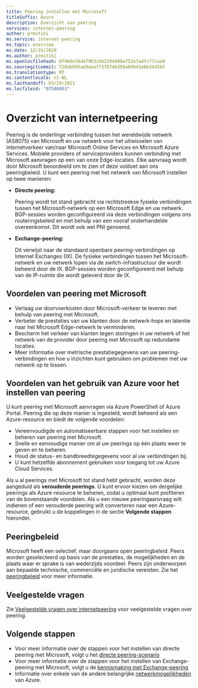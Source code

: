```yaml
---
title: Peering instellen met Microsoft
titleSuffix: Azure
description: Overzicht van peering
services: internet-peering
author: prmitiki
ms.service: internet-peering
ms.topic: overview
ms.date: 12/15/2020
ms.author: prmitiki
ms.openlocfilehash: 8f960e58d47963cbb239d498af52e7adfc77caa9
ms.sourcegitcommit: f28ebb95ae9aaaff3f87d8388a09b41e0b3445b5
ms.translationtype: MT
ms.contentlocale: nl-NL
ms.lasthandoff: 03/29/2021
ms.locfileid: "97586863"
---
```

# <a name="internet-peering-overview"></a>Overzicht van internetpeering

Peering is de onderlinge verbinding tussen het wereldwijde netwerk (AS8075) van Microsoft en uw netwerk voor het uitwisselen van internetverkeer van/naar Microsoft Online Services en Microsoft Azure Services. Mobiele providers of serviceproviders kunnen verbinding met Microsoft aanvragen op een van onze Edge-locaties. Elke aanvraag wordt door Microsoft beoordeeld om te zien of deze voldoet aan ons peeringbeleid. U kunt een peering met het netwerk van Microsoft instellen op twee manieren:

* **Directe peering:**

    Peering wordt tot stand gebracht via rechtstreekse fysieke verbindingen tussen het Microsoft-netwerk op een Microsoft Edge en uw netwerk. BGP-sessies worden geconfigureerd via deze verbindingen volgens ons routeringsbeleid en met behulp van een vooraf onderhandelde overeenkomst. Dit wordt ook wel PNI genoemd.

* **Exchange-peering:**

    Dit verwijst naar de standaard openbare peering-verbindingen op Internet Exchanges (IX). De fysieke verbindingen tussen het Microsoft-netwerk en uw netwerk lopen via de switch-infrastructuur die wordt beheerd door de IX. BGP-sessies worden geconfigureerd met behulp van de IP-ruimte die wordt geleverd door de IX.

## <a name="benefits-of-peering-with-microsoft"></a>Voordelen van peering met Microsoft
* Verlaag uw doorvoerkosten door Microsoft-verkeer te leveren met behulp van peering met Microsoft.
* Verbeter de prestaties van uw klanten door de netwerk-hops en latentie naar het Microsoft Edge-netwerk te verminderen.
* Bescherm het verkeer van klanten tegen storingen in uw netwerk of het netwerk van de provider door peering met Microsoft op redundante locaties.
* Meer informatie over metrische prestatiegegevens van uw peering-verbindingen en hoe u inzichten kunt gebruiken om problemen met uw netwerk op te lossen.

## <a name="benefits-of-using-azure-to-set-up-peering"></a>Voordelen van het gebruik van Azure voor het instellen van peering

U kunt peering met Microsoft aanvragen via Azure PowerShell of Azure Portal. Peering die op deze manier is ingesteld, wordt beheerd als een Azure-resource en biedt de volgende voordelen:
* Vereenvoudigde en automatiseerbare stappen voor het instellen en beheren van peering met Microsoft.
* Snelle en eenvoudige manier om al uw peerings op één plaats weer te geven en te beheren.
* Houd de status- en bandbreedtegegevens voor al uw verbindingen bij.
* U kunt hetzelfde abonnement gebruiken voor toegang tot uw Azure Cloud Services.

Als u al peerings met Microsoft tot stand hebt gebracht, worden deze aangeduid als **verouderde peerings**. U kunt ervoor kiezen om dergelijke peerings als Azure-resource te beheren, zodat u optimaal kunt profiteren van de bovenstaande voordelen. Als u een nieuwe peeringaanvraag wilt indienen of een verouderde peering wilt converteren naar een Azure-resource, gebruikt u de koppelingen in de sectie **Volgende stappen** hieronder.

## <a name="peering-policy"></a>Peeringbeleid
Microsoft heeft een selectief, maar doorgaans open peeringbeleid. Peers worden geselecteerd op basis van de prestaties, de mogelijkheden en de plaats waar er sprake is van wederzijds voordeel. Peers zijn onderworpen aan bepaalde technische, commerciële en juridische vereisten. Zie het [peeringbeleid](policy.md) voor meer informatie.

## <a name="faq"></a>Veelgestelde vragen
Zie [Veelgestelde vragen over internetpeering](faqs.md) voor veelgestelde vragen over peering.

## <a name="next-steps"></a>Volgende stappen

* Voor meer informatie over de stappen voor het instellen van directe peering met Microsoft, volgt u het [directe peering-scenario](walkthrough-direct-all.md)
* Voor meer informatie over de stappen voor het instellen van Exchange-peering met Microsoft, volgt u de [kennismaking met Exchange-peering](walkthrough-exchange-all.md)
* Informatie over enkele van de andere belangrijke [netwerkmogelijkheden](../networking/networking-overview.md) van Azure.